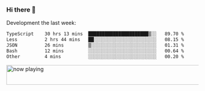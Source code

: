 ### Hi there 👋

Development the last week:
<!--START_SECTION:waka-->

```txt
TypeScript    30 hrs 13 mins  ██████████████████████▒░░   89.70 %
Less          2 hrs 44 mins   ██░░░░░░░░░░░░░░░░░░░░░░░   08.15 %
JSON          26 mins         ▒░░░░░░░░░░░░░░░░░░░░░░░░   01.31 %
Bash          12 mins         ░░░░░░░░░░░░░░░░░░░░░░░░░   00.64 %
Other         4 mins          ░░░░░░░░░░░░░░░░░░░░░░░░░   00.20 %
```

<!--END_SECTION:waka-->

<!--
**JASONPANGGO/jasonpanggo** is a ✨ _special_ ✨ repository because its `README.md` (this file) appears on your GitHub profile.

Here are some ideas to get you started:

- 🔭 I’m currently working on ...
- 🌱 I’m currently learning ...
- 👯 I’m looking to collaborate on ...
- 🤔 I’m looking for help with ...
- 💬 Ask me about ...
- 📫 How to reach me: ...
- 😄 Pronouns: ...
- ⚡ Fun fact: ...
-->

<a href="https://volt.fm/user/q8yd9e79csfr57rt" target="_blank"><img src="https://spotify-badge-egoist.vercel.app/api/now-playing" width="540" height="52" alt="now playing"></a>
